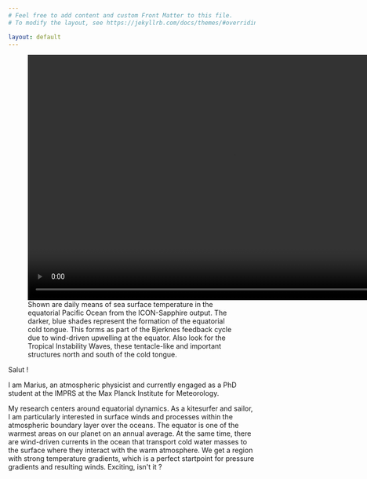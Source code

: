 ```yaml
---
# Feel free to add content and custom Front Matter to this file.
# To modify the layout, see https://jekyllrb.com/docs/themes/#overriding-theme-defaults

layout: default
---
```


<figure>
<video width="840" height="500" controls start="18" autoplay>
	<source src="inputs/SST_video_white_12_fps.mp4" type="video/mp4">
  	Your browser does not support the video tag.
</video>
<figcaption>Shown are daily means of sea surface temperature in the equatorial Pacific Ocean from the ICON-Sapphire output.
The darker, blue shades represent the formation of the equatorial cold tongue. This forms as part of the Bjerknes feedback cycle due to wind-driven upwelling at the equator. Also look for the Tropical Instability Waves, these tentacle-like and important structures north and south of the cold tongue. </figcaption>
</figure>

Salut !

I am Marius, an atmospheric physicist and currently engaged as a PhD student at the IMPRS at the Max Planck Institute for Meteorology.

My research centers around equatorial dynamics. As a kitesurfer and sailor, I am particularly interested in surface winds and processes within the atmospheric boundary layer over the oceans.
The equator is one of the warmest areas on our planet on an annual average. At the same time, there are wind-driven currents in the ocean that transport cold water masses to the surface where they interact with the warm atmosphere. We get a region with strong temperature gradients, which is a perfect startpoint for pressure gradients and resulting winds. Exciting, isn't it ?
